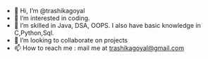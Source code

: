 - 👋 Hi, I’m @trashikagoyal
- 👀 I’m interested in coding.
- 🌱 I’m skilled in Java, DSA, OOPS. I also have basic knowledge in C,Python,Sql.
- 💞️ I’m looking to collaborate on projects
- 📫 How to reach me : mail me at trashikagoyal@gmail.com

<!---
trashikagoyal/trashikagoyal is a ✨ special ✨ repository because its `README.md` (this file) appears on your GitHub profile.
You can click the Preview link to take a look at your changes.
--->

